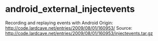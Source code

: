 # android_external_injectevents
Recording and replaying events with Android
Origin: http://code.lardcave.net/entries/2009/08/01/160953/
Source: http://code.lardcave.net/entries/2009/08/01/160953/injectevents.tar.gz

